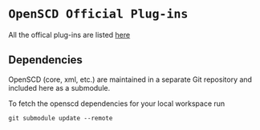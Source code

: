 # `OpenSCD Official Plug-ins`

All the offical plug-ins are listed [here](https://github.com/openscd/open-scd/blob/main/docs/plug-ins.md)

## Dependencies

OpenSCD (core, xml, etc.) are maintained in a separate Git repository and included here as a submodule.

To fetch the openscd dependencies for your local workspace run

```shell
git submodule update --remote
